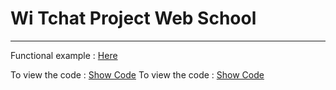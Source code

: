 # Wi Tchat Project Web School
---

Functional example : [Here](https://benjaminperonne.github.io/Wi-Tchat/)

To view the code : [Show Code](https://github.com/BenjaminPeronne/Wi-Tchat)
To view the code : [Show Code](https://github.com/BenjaminPeronne/Wi-Tchat)